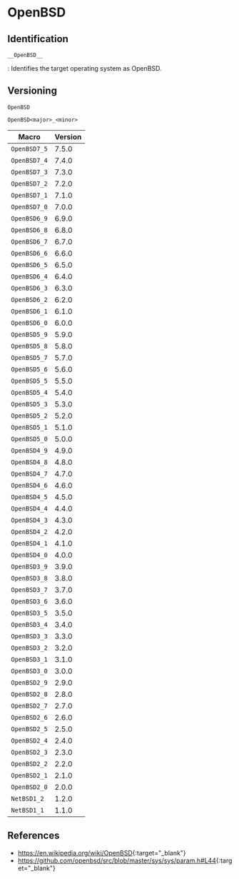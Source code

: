 # OpenBSD

## Identification

`__OpenBSD__`

:   Identifies the target operating system as OpenBSD.

## Versioning

`OpenBSD`

`OpenBSD<major>_<minor>`

| Macro        | Version |
| ------------ | ------- |
| `OpenBSD7_5` | 7.5.0   |
| `OpenBSD7_4` | 7.4.0   |
| `OpenBSD7_3` | 7.3.0   |
| `OpenBSD7_2` | 7.2.0   |
| `OpenBSD7_1` | 7.1.0   |
| `OpenBSD7_0` | 7.0.0   |
| `OpenBSD6_9` | 6.9.0   |
| `OpenBSD6_8` | 6.8.0   |
| `OpenBSD6_7` | 6.7.0   |
| `OpenBSD6_6` | 6.6.0   |
| `OpenBSD6_5` | 6.5.0   |
| `OpenBSD6_4` | 6.4.0   |
| `OpenBSD6_3` | 6.3.0   |
| `OpenBSD6_2` | 6.2.0   |
| `OpenBSD6_1` | 6.1.0   |
| `OpenBSD6_0` | 6.0.0   |
| `OpenBSD5_9` | 5.9.0   |
| `OpenBSD5_8` | 5.8.0   |
| `OpenBSD5_7` | 5.7.0   |
| `OpenBSD5_6` | 5.6.0   |
| `OpenBSD5_5` | 5.5.0   |
| `OpenBSD5_4` | 5.4.0   |
| `OpenBSD5_3` | 5.3.0   |
| `OpenBSD5_2` | 5.2.0   |
| `OpenBSD5_1` | 5.1.0   |
| `OpenBSD5_0` | 5.0.0   |
| `OpenBSD4_9` | 4.9.0   |
| `OpenBSD4_8` | 4.8.0   |
| `OpenBSD4_7` | 4.7.0   |
| `OpenBSD4_6` | 4.6.0   |
| `OpenBSD4_5` | 4.5.0   |
| `OpenBSD4_4` | 4.4.0   |
| `OpenBSD4_3` | 4.3.0   |
| `OpenBSD4_2` | 4.2.0   |
| `OpenBSD4_1` | 4.1.0   |
| `OpenBSD4_0` | 4.0.0   |
| `OpenBSD3_9` | 3.9.0   |
| `OpenBSD3_8` | 3.8.0   |
| `OpenBSD3_7` | 3.7.0   |
| `OpenBSD3_6` | 3.6.0   |
| `OpenBSD3_5` | 3.5.0   |
| `OpenBSD3_4` | 3.4.0   |
| `OpenBSD3_3` | 3.3.0   |
| `OpenBSD3_2` | 3.2.0   |
| `OpenBSD3_1` | 3.1.0   |
| `OpenBSD3_0` | 3.0.0   |
| `OpenBSD2_9` | 2.9.0   |
| `OpenBSD2_8` | 2.8.0   |
| `OpenBSD2_7` | 2.7.0   |
| `OpenBSD2_6` | 2.6.0   |
| `OpenBSD2_5` | 2.5.0   |
| `OpenBSD2_4` | 2.4.0   |
| `OpenBSD2_3` | 2.3.0   |
| `OpenBSD2_2` | 2.2.0   |
| `OpenBSD2_1` | 2.1.0   |
| `OpenBSD2_0` | 2.0.0   |
| `NetBSD1_2`  | 1.2.0   |
| `NetBSD1_1`  | 1.1.0   |

## References

- <https://en.wikipedia.org/wiki/OpenBSD>{:target="_blank"}
- <https://github.com/openbsd/src/blob/master/sys/sys/param.h#L44>{:target="_blank"}